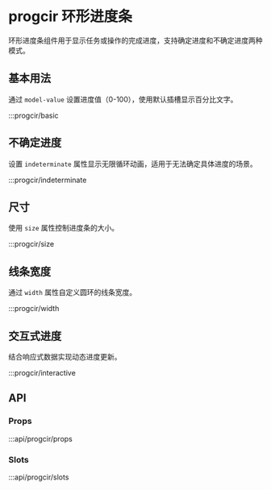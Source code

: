 # progcir 环形进度条

环形进度条组件用于显示任务或操作的完成进度，支持确定进度和不确定进度两种模式。

## 基本用法

通过 `model-value` 设置进度值（0-100），使用默认插槽显示百分比文字。

:::progcir/basic

## 不确定进度

设置 `indeterminate` 属性显示无限循环动画，适用于无法确定具体进度的场景。

:::progcir/indeterminate

## 尺寸

使用 `size` 属性控制进度条的大小。

:::progcir/size

## 线条宽度

通过 `width` 属性自定义圆环的线条宽度。

:::progcir/width

## 交互式进度

结合响应式数据实现动态进度更新。

:::progcir/interactive

## API

### Props
:::api/progcir/props

### Slots
:::api/progcir/slots